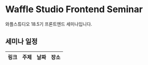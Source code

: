 Waffle Studio Frontend Seminar
================================

와플스튜디오 18.5기 프론트엔드 세미나입니다.

세미나 일정
-----------------------------------


| 링크 | 주제 | 날짜 | 장소 |
| --- | --- | --- | --- |
